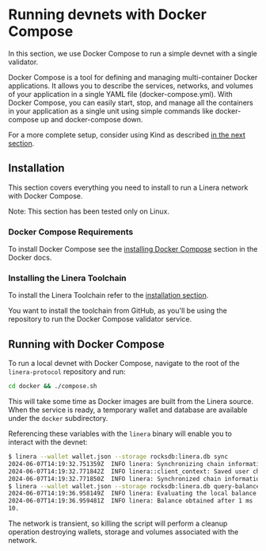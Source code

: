 # Running devnets with Docker Compose

In this section, we use Docker Compose to run a simple devnet with a single
validator.

Docker Compose is a tool for defining and managing multi-container Docker
applications. It allows you to describe the services, networks, and volumes of
your application in a single YAML file (docker-compose.yml). With Docker
Compose, you can easily start, stop, and manage all the containers in your
application as a single unit using simple commands like docker-compose up and
docker-compose down.

For a more complete setup, consider using Kind as described
[in the next section](kind.md).

## Installation

This section covers everything you need to install to run a Linera network with
Docker Compose.

Note: This section has been tested only on Linux.

### Docker Compose Requirements

To install Docker Compose see the
[installing Docker Compose](https://docs.docker.com/compose/install/) section in
the Docker docs.

### Installing the Linera Toolchain

To install the Linera Toolchain refer to the
[installation section](../../developers/getting_started/installation.md#installing-from-github).

You want to install the toolchain from GitHub, as you'll be using the repository
to run the Docker Compose validator service.

## Running with Docker Compose

To run a local devnet with Docker Compose, navigate to the root of the
`linera-protocol` repository and run:

```bash
cd docker && ./compose.sh
```

This will take some time as Docker images are built from the Linera source. When
the service is ready, a temporary wallet and database are available under the
`docker` subdirectory.

Referencing these variables with the `linera` binary will enable you to interact
with the devnet:

```bash
$ linera --wallet wallet.json --storage rocksdb:linera.db sync
2024-06-07T14:19:32.751359Z  INFO linera: Synchronizing chain information
2024-06-07T14:19:32.771842Z  INFO linera::client_context: Saved user chain states
2024-06-07T14:19:32.771850Z  INFO linera: Synchronized chain information in 20 ms
$ linera --wallet wallet.json --storage rocksdb:linera.db query-balance
2024-06-07T14:19:36.958149Z  INFO linera: Evaluating the local balance of e476187f6ddfeb9d588c7b45d3df334d5501d6499b3f9ad5595cae86cce16a65 by staging execution of known incoming messages
2024-06-07T14:19:36.959481Z  INFO linera: Balance obtained after 1 ms
10.
```

The network is transient, so killing the script will perform a cleanup operation
destroying wallets, storage and volumes associated with the network.
